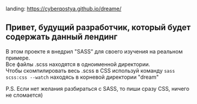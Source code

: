 landing: https://cyberqostya.github.io/dreame/
## Привет, будущий разработчик, который будет содержать данный лендинг

В этом проекте я внедрил "SASS" для своего изучения на реальном примере.  
Все файлы .scss находятся в одноименной директории.  
Чтобы скомпилировать весь .scss в CSS используй команду `sass scss:css --watch` находясь в корневой директории "dream"  

P.S. Если нет желания разбираться с SASS, то пиши сразу CSS, ничего не сломается)
